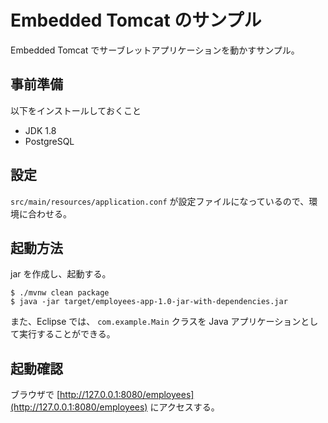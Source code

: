 # Embedded Tomcat のサンプル

Embedded Tomcat でサーブレットアプリケーションを動かすサンプル。

## 事前準備

以下をインストールしておくこと

* JDK 1.8
* PostgreSQL

## 設定

`src/main/resources/application.conf` が設定ファイルになっているので、環境に合わせる。

## 起動方法

jar を作成し、起動する。

```
$ ./mvnw clean package
$ java -jar target/employees-app-1.0-jar-with-dependencies.jar
```

また、Eclipse では、 `com.example.Main` クラスを Java アプリケーションとして実行することができる。

## 起動確認

ブラウザで [http://127.0.0.1:8080/employees](http://127.0.0.1:8080/employees) にアクセスする。
